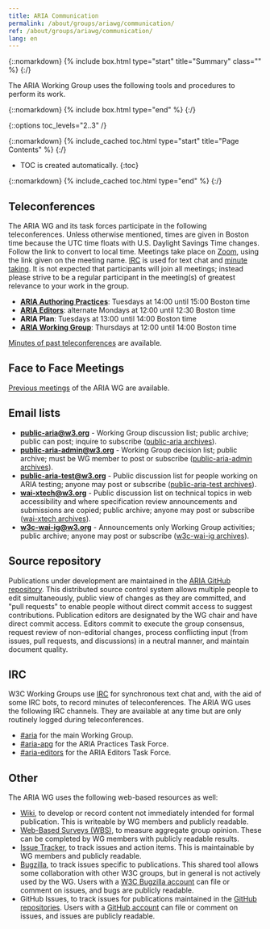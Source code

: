 ```yaml
---
title: ARIA Communication
permalink: /about/groups/ariawg/communication/
ref: /about/groups/ariawg/communication/
lang: en
---
```


{::nomarkdown}
{% include box.html type="start" title="Summary" class="" %}
{:/}

The ARIA Working Group uses the following tools and procedures to perform its work.

{::nomarkdown}
{% include box.html type="end" %}
{:/}

{::options toc_levels="2..3" /}

{::nomarkdown}
{% include_cached toc.html type="start" title="Page Contents" %}
{:/}

-   TOC is created automatically.
{:toc}

{::nomarkdown}
{% include_cached toc.html type="end" %}
{:/}

## Teleconferences

The ARIA WG and its task forces participate in the following teleconferences. Unless otherwise mentioned, times are given in Boston time because the UTC time floats with U.S. Daylight Savings Time changes. Follow the link to convert to local time. Meetings take place on [Zoom](https://zoom.us), using the link given on the meeting name. [IRC](https://www.w3.org/wiki/IRC) is used for text chat and [minute taking](http://dev.w3.org/cvsweb/~checkout~/2002/scribe/scribedoc.htm?content-type=text/html). It is not expected that participants will join all meetings; instead please strive to be a regular participant in the meeting(s) of greatest relevance to your work in the group.

- **[ARIA Authoring Practices](https://www.w3.org/groups/tf/aria-practices/calendar)**: Tuesdays at 14:00 until 15:00 Boston time
- **[ARIA Editors](https://www.w3.org/groups/tf/aria-editors/calendar)**: alternate Mondays at 12:00 until 12:30 Boston time
- **ARIA Plan**: Tuesdays at 13:00 until 14:00 Boston time
- **[ARIA Working Group](https://www.w3.org/groups/wg/aria/calendar)**: Thursdays at 12:00 until 14:00 Boston time

[Minutes of past teleconferences](https://www.w3.org/WAI/ARIA/minutes) are available.

## Face to Face Meetings

[Previous meetings](https://www.w3.org/WAI/ARIA/wiki/Meetings) of the ARIA WG are available.

## Email lists

- **public-aria@w3.org** - Working Group discussion list; public archive; public can post; inquire to subscribe ([public-aria archives](http://lists.w3.org/Archives/Public/public-aria/)).
- **public-aria-admin@w3.org** - Working Group decision list; public archive; must be WG member to post or subscribe ([public-aria-admin archives](http://lists.w3.org/Archives/Public/public-aria-admin/)).
- **public-aria-test@w3.org** - Public discussion list for people working on ARIA testing; anyone may post or subscribe ([public-aria-test archives](http://lists.w3.org/Archives/Public/public-aria-test/)).
- **wai-xtech@w3.org** - Public discussion list on technical topics in web accessibility and where specification review announcements and submissions are copied; public archive; anyone may post or subscribe ([wai-xtech archives](http://lists.w3.org/Archives/Public/wai-xtech/)).
- **w3c-wai-ig@w3.org** - Announcements only Working Group activities; public archive; anyone may post or subscribe ([w3c-wai-ig archives](http://lists.w3.org/Archives/Public/w3c-wai-ig/)).

## Source repository

Publications under development are maintained in the [ARIA GitHub repository](https://github.com/w3c/aria/). This distributed source control system allows multiple people to edit simultaneously, public view of changes as they are committed, and "pull requests" to enable people without direct commit access to suggest contributions. Publication editors are designated by the WG chair and have direct commit access. Editors commit to execute the group consensus, request review of non-editorial changes, process conflicting input (from issues, pull requests, and discussions) in a neutral manner, and maintain document quality.

## IRC

W3C Working Groups use [IRC](https://www.w3.org/wiki/IRC) for synchronous text chat and, with the aid of some IRC bots, to record minutes of teleconferences. The ARIA WG uses the following IRC channels. They are available at any time but are only routinely logged during teleconferences.

- [#aria](irc://irc.w3.org/aria) for the main Working Group.
- [#aria-apg](irc://irc.w3.org/aria-apg) for the ARIA Practices Task Force.
- [#aria-editors](irc://irc.w3.org/aria-editors) for the ARIA Editors Task Force.

## Other

The ARIA WG uses the following web-based resources as well:

- [Wiki](https://www.w3.org/WAI/ARIA/wiki/), to develop or record content not immediately intended for formal publication. This is writeable by WG members and publicly readable.
- [Web-Based Surveys (WBS)](http://www.w3.org/2002/09/wbs/83726/), to measure aggregate group opinion. These can be completed by WG members with publicly readable results.
- [Issue Tracker](https://www.github.com/w3c/aria/issues/), to track issues and action items. This is maintainable by WG members and publicly readable.
- [Bugzilla](https://www.w3.org/Bugs/Public/), to track issues specific to publications. This shared tool allows some collaboration with other W3C groups, but in general is not actively used by the WG. Users with a [W3C Bugzilla account](https://www.w3.org/Bugs/Public/createaccount.cgi) can file or comment on issues, and bugs are publicly readable.
- GitHub Issues, to track issues for publications maintained in the [GitHub repositories](/about/groups/ariawg/contribute/#github). Users with a [GitHub account](https://github.com/) can file or comment on issues, and issues are publicly readable.